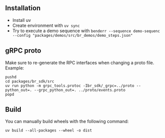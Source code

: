 ## Installation

* Install uv
* Create environment with ```uv sync```
* Try to execute a demo sequence with ```benderr --sequence demo-sequenc --config "packages/demos/src/br_demos/demo_steps.json"```

## gRPC proto

Make sure to re-generate the RPC interfaces when changing a proto file. Example:
```
pushd 
cd packages/br_sdk/src
uv run python -m grpc_tools.protoc -Ibr_sdk/_grpc=../proto --python_out=. --grpc_python_out=. ../proto/events.proto
popd
```

## Build

You can manually build wheels with the following command:
```
uv build --all-packages --wheel -o dist
```
